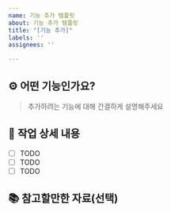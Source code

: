 ```yaml
---
name: 기능 추가 템플릿
about: 기능 추가 템플릿
title: "[기능 추가]"
labels: ''
assignees: ''

---
```


## ⚙ 어떤 기능인가요?

> 추가하려는 기능에 대해 간결하게 설명해주세요

## 🔬 작업 상세 내용

- [ ] TODO
- [ ] TODO
- [ ] TODO

## 📚 참고할만한 자료(선택)
